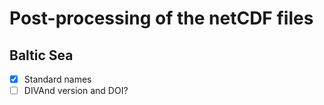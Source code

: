 # Post-processing of the netCDF files

## Baltic Sea

- [x] Standard names
- [ ] DIVAnd version and DOI?
